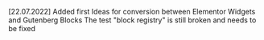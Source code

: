 [22.07.2022] Added first Ideas for conversion between Elementor Widgets and Gutenberg Blocks
The test "block registry" is still broken and needs to be fixed
